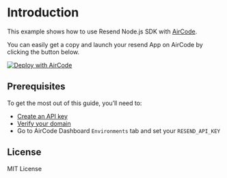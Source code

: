 # Introduction

This example shows how to use Resend Node.js SDK with [AirCode](https://docs.aircode.io/getting-started/).

You can easily get a copy and launch your resend App on AirCode by clicking the button below.

[![Deploy with AirCode](https://aircode.io/aircode-deploy-button.svg)](https://aircode.io/dashboard?owner=AirCodeLabs&repo=aircode&branch=main&path=examples%2Fresend&appname=resend)

## Prerequisites

To get the most out of this guide, you’ll need to:

- [Create an API key](https://resend.com/api-keys)
- [Verify your domain](https://resend.com/domains)
- Go to AirCode Dashboard `Environments` tab and set your `RESEND_API_KEY`

## License

MIT License